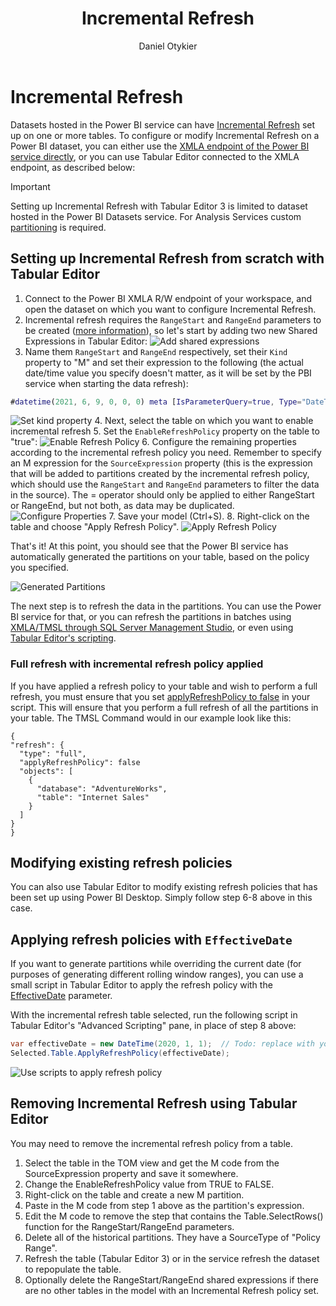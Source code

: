 ﻿---
uid: incremental-refresh-policy
title: Incremental Refresh
author: Daniel Otykier
updated: 2021-02-15
---
# Incremental Refresh

Datasets hosted in the Power BI service can have [Incremental Refresh](https://docs.microsoft.com/en-us/power-bi/connect-data/incremental-refresh-overview) set up on one or more tables. To configure or modify Incremental Refresh on a Power BI dataset, you can either use the [XMLA endpoint of the Power BI service directly](https://docs.microsoft.com/en-us/power-bi/connect-data/incremental-refresh-xmla), or you can use Tabular Editor connected to the XMLA endpoint, as described below:

> [!IMPORTANT]
> Setting up Incremental Refresh with Tabular Editor 3 is limited to dataset hosted in the Power BI Datasets service. For Analysis Services custom [partitioning](https://learn.microsoft.com/en-us/analysis-services/tabular-models/partitions-ssas-tabular?view=asallproducts-allversions) is required.

## Setting up Incremental Refresh from scratch with Tabular Editor

1. Connect to the Power BI XMLA R/W endpoint of your workspace, and open the dataset on which you want to configure Incremental Refresh.
2. Incremental refresh requires the `RangeStart` and `RangeEnd` parameters to be created ([more information](https://docs.microsoft.com/en-us/power-bi/connect-data/incremental-refresh-configure#create-parameters)), so let's start by adding two new Shared Expressions in Tabular Editor:
  ![Add shared expressions](https://user-images.githubusercontent.com/8976200/121341006-8906e900-c920-11eb-97af-ee683ff40609.png)
3. Name them `RangeStart` and `RangeEnd` respectively, set their `Kind` property to "M" and set their expression to the following (the actual date/time value you specify doesn't matter, as it will be set by the PBI service when starting the data refresh):
  ```M
  #datetime(2021, 6, 9, 0, 0, 0) meta [IsParameterQuery=true, Type="DateTime", IsParameterQueryRequired=true]
  ```
  ![Set kind property](https://user-images.githubusercontent.com/8976200/121342389-dc2d6b80-c921-11eb-8848-b67950e55e36.png)
4. Next, select the table on which you want to enable incremental refresh
5. Set the `EnableRefreshPolicy` property on the table to "true":
  ![Enable Refresh Policy](https://user-images.githubusercontent.com/8976200/121339872-3842c080-c91f-11eb-8e63-a051b34fb36f.png)
6. Configure the remaining properties according to the incremental refresh policy you need. Remember to specify an M expression for the `SourceExpression` property (this is the expression that will be added to partitions created by the incremental refresh policy, which should use the `RangeStart` and `RangeEnd` parameters to filter the data in the source). The = operator should only be applied to either RangeStart or RangeEnd, but not both, as data may be duplicated.
  ![Configure Properties](https://user-images.githubusercontent.com/45298358/170603450-8232ad55-0b4a-4ead-b113-786a781f94ad.png)
7. Save your model (Ctrl+S).
8. Right-click on the table and choose "Apply Refresh Policy".
  ![Apply Refresh Policy](https://user-images.githubusercontent.com/8976200/121342947-78577280-c922-11eb-82b5-a517fbe86c3e.png)

That's it! At this point, you should see that the Power BI service has automatically generated the partitions on your table, based on the policy you specified.

![Generated Partitions](https://user-images.githubusercontent.com/8976200/121343417-eef47000-c922-11eb-8731-1ac4dde916ef.png)

The next step is to refresh the data in the partitions. You can use the Power BI service for that, or you can refresh the partitions in batches using [XMLA/TMSL through SQL Server Management Studio](https://docs.microsoft.com/en-us/power-bi/connect-data/incremental-refresh-xmla#refresh-management-with-sql-server-management-studio-ssms), or even using [Tabular Editor's scripting](https://www.elegantbi.com/post/datarefreshintabulareditor).

### Full refresh with incremental refresh policy applied
If you have applied a refresh policy to your table and wish to perform a full refresh, you must ensure that you set [applyRefreshPolicy to false](https://learn.microsoft.com/en-us/power-bi/connect-data/incremental-refresh-xmla#override-incremental-refresh-behavior) in your script. This will ensure that you perform a full refresh of all the partitions in your table. 
The TMSL Command would in our example look like this:
  ```
{
  "refresh": {
    "type": "full",
    "applyRefreshPolicy": false
    "objects": [
      {
        "database": "AdventureWorks",
        "table": "Internet Sales"
      }
    ]
  }
}
  ```
## Modifying existing refresh policies

You can also use Tabular Editor to modify existing refresh policies that has been set up using Power BI Desktop. Simply follow step 6-8 above in this case.

## Applying refresh policies with `EffectiveDate`

If you want to generate partitions while overriding the current date (for purposes of generating different rolling window ranges), you can use a small script in Tabular Editor to apply the refresh policy with the [EffectiveDate](https://docs.microsoft.com/en-us/analysis-services/tmsl/refresh-command-tmsl?view=asallproducts-allversions#optional-parameters) parameter.

With the incremental refresh table selected, run the following script in Tabular Editor's "Advanced Scripting" pane, in place of step 8 above:

```csharp
var effectiveDate = new DateTime(2020, 1, 1);  // Todo: replace with your effective date
Selected.Table.ApplyRefreshPolicy(effectiveDate);
```

![Use scripts to apply refresh policy](https://user-images.githubusercontent.com/8976200/121344362-f9633980-c923-11eb-916c-44a35cf03a36.png)

## Removing Incremental Refresh using Tabular Editor

You may need to remove the incremental refresh policy from a table.

1. Select the table in the TOM view and get the M code from the SourceExpression property and save it somewhere.
2. Change the EnableRefreshPolicy value from TRUE to FALSE.
3. Right-click on the table and create a new M partition.
4. Paste in the M code from step 1 above as the partition's expression.
5. Edit the M code to remove the step that contains the Table.SelectRows() function for the RangeStart/RangeEnd parameters.
6. Delete all of the historical partitions. They have a SourceType of "Policy Range".
7. Refresh the table (Tabular Editor 3) or in the service refresh the dataset to repopulate the table.
8. Optionally delete the RangeStart/RangeEnd shared expressions if there are no other tables in the model with an Incremental Refresh policy set.

